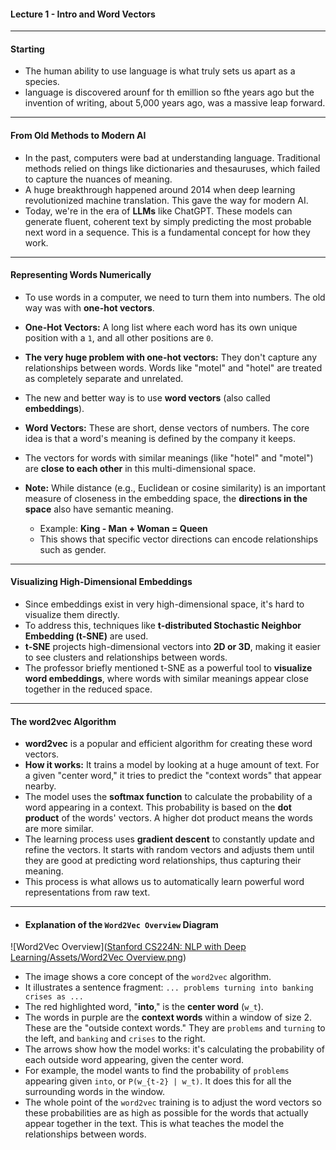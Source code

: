 #### **Lecture 1 - Intro and Word Vectors**

---

#### **Starting**

- The human ability to use language is what truly sets us apart as a species.
- language is discovered arounf for th emillion so fthe years ago but the invention of writing, about 5,000 years ago, was a massive leap forward.
---

#### **From Old Methods to Modern AI**

- In the past, computers were bad at understanding language. Traditional methods relied on things like dictionaries and thesauruses, which failed to capture the nuances of meaning.
- A huge breakthrough happened around 2014 when deep learning revolutionized machine translation. This gave the way for modern AI.
- Today, we're in the era of **LLMs** like ChatGPT. These models can generate fluent, coherent text by simply predicting the most probable next word in a sequence. This is a fundamental concept for how they work.

---

#### **Representing Words Numerically**

- To use words in a computer, we need to turn them into numbers. The old way was with **one-hot vectors**.
- **One-Hot Vectors:** A long list where each word has its own unique position with a `1`, and all other positions are `0`.
- **The very huge problem with one-hot vectors:** They don't capture any relationships between words. Words like "motel" and "hotel" are treated as completely separate and unrelated.

- The new and better way is to use **word vectors** (also called **embeddings**).
- **Word Vectors:** These are short, dense vectors of numbers. The core idea is that a word's meaning is defined by the company it keeps.
- The vectors for words with similar meanings (like "hotel" and "motel") are **close to each other** in this multi-dimensional space.
- **Note:** While distance (e.g., Euclidean or cosine similarity) is an important measure of closeness in the embedding space, the **directions in the space** also have semantic meaning.  
  - Example: **King - Man + Woman = Queen**  
  - This shows that specific vector directions can encode relationships such as gender.

---

#### **Visualizing High-Dimensional Embeddings**

- Since embeddings exist in very high-dimensional space, it's hard to visualize them directly.  
- To address this, techniques like **t-distributed Stochastic Neighbor Embedding (t-SNE)** are used.  
- **t-SNE** projects high-dimensional vectors into **2D or 3D**, making it easier to see clusters and relationships between words.  
- The professor briefly mentioned t-SNE as a powerful tool to **visualize word embeddings**, where words with similar meanings appear close together in the reduced space.


---

#### **The word2vec Algorithm**

- **word2vec** is a popular and efficient algorithm for creating these word vectors.
- **How it works:** It trains a model by looking at a huge amount of text. For a given "center word," it tries to predict the "context words" that appear nearby.
- The model uses the **softmax function** to calculate the probability of a word appearing in a context. This probability is based on the **dot product** of the words' vectors. A higher dot product means the words are more similar.
- The learning process uses **gradient descent** to constantly update and refine the vectors. It starts with random vectors and adjusts them until they are good at predicting word relationships, thus capturing their meaning.
- This process is what allows us to automatically learn powerful word representations from raw text.

---

- #### **Explanation of the `Word2Vec Overview` Diagram**

![Word2Vec Overview]([Stanford CS224N: NLP with Deep Learning/Assets/Word2Vec Overview.png](https://github.com/abdulqudoos26648/large-language-model/blob/2cd1bb9df9ced2b2a44383ad7aa5c340d95163aa/Stanford%20CS224N%3A%20NLP%20with%20Deep%20Learning/Assets/Word2Vec%20Overview.png))

- The image shows a core concept of the `word2vec` algorithm.
- It illustrates a sentence fragment: `... problems turning into banking crises as ...`
- The red highlighted word, "**into**," is the **center word** (`w_t`).
- The words in purple are the **context words** within a window of size 2. These are the "outside context words." They are `problems` and `turning` to the left, and `banking` and `crises` to the right.
- The arrows show how the model works: it's calculating the probability of each outside word appearing, given the center word.
- For example, the model wants to find the probability of `problems` appearing given `into`, or `P(w_{t-2} | w_t)`. It does this for all the surrounding words in the window.
- The whole point of the `word2vec` training is to adjust the word vectors so these probabilities are as high as possible for the words that actually appear together in the text. This is what teaches the model the relationships between words.

